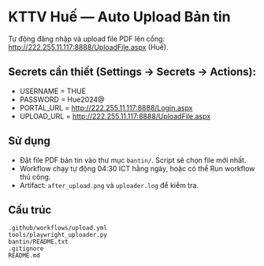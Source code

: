 
# KTTV Huế — Auto Upload Bản tin

Tự động đăng nhập và upload file PDF lên cổng: http://222.255.11.117:8888/UploadFile.aspx (Huế).

## Secrets cần thiết (Settings → Secrets → Actions):
- USERNAME = THUE
- PASSWORD = Hue2024@
- PORTAL_URL = http://222.255.11.117:8888/Login.aspx
- UPLOAD_URL = http://222.255.11.117:8888/UploadFile.aspx

## Sử dụng
- Đặt file PDF bản tin vào thư mục `bantin/`. Script sẽ chọn file mới nhất.
- Workflow chạy tự động 04:30 ICT hằng ngày, hoặc có thể Run workflow thủ công.
- Artifact: `after_upload.png` và `uploader.log` để kiểm tra.

## Cấu trúc
```
.github/workflows/upload.yml
tools/playwright_uploader.py
bantin/README.txt
.gitignore
README.md
```
